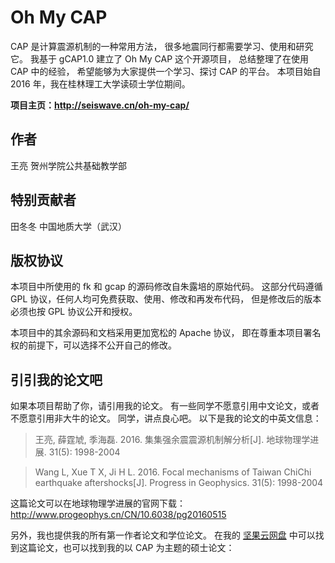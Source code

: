 # Oh My CAP

CAP 是计算震源机制的一种常用方法，
很多地震同行都需要学习、使用和研究它。
我基于 gCAP1.0 建立了 Oh My CAP 这个开源项目，
总结整理了在使用 CAP 中的经验，
希望能够为大家提供一个学习、探讨 CAP 的平台。
本项目始自 2016 年，我在桂林理工大学读硕士学位期间。

**项目主页：http://seiswave.cn/oh-my-cap/**

## 作者

王亮 贺州学院公共基础教学部

## 特别贡献者

田冬冬 中国地质大学（武汉）

## 版权协议

本项目中所使用的 fk 和 gcap 的源码修改自朱露培的原始代码。
这部分代码遵循 GPL 协议，任何人均可免费获取、使用、修改和再发布代码，
但是修改后的版本必须也按 GPL 协议公开和授权。

本项目中的其余源码和文档采用更加宽松的 Apache 协议，
即在尊重本项目署名权的前提下，可以选择不公开自己的修改。

## 引引我的论文吧

如果本项目帮助了你，请引用我的论文。
有一些同学不愿意引用中文论文，或者不愿意引用非大牛的论文。
同学，讲点良心吧。
以下是我的论文的中英文信息：

> 王亮, 薛霆虓, 季海磊. 2016. 集集强余震震源机制解分析[J]. 地球物理学进展. 31(5): 1998-2004

> Wang L, Xue T X, Ji H L. 2016. Focal mechanisms of Taiwan ChiChi earthquake aftershocks[J]. Progress in Geophysics. 31(5): 1998-2004

这篇论文可以在地球物理学进展的官网下载：
http://www.progeophys.cn/CN/10.6038/pg20160515

另外，我也提供我的所有第一作者论文和学位论文。
在我的
[坚果云网盘](https://www.jianguoyun.com/p/DSgkfDkQ5s_iCRjznPMEIAA)
中可以找到这篇论文，也可以找到我的以 CAP 为主题的硕士论文：
